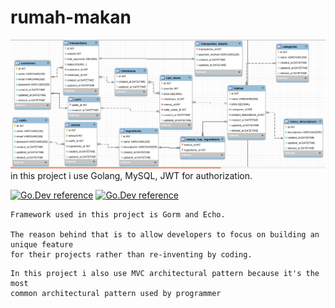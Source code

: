 # rumah-makan
![ERD](./erd-rumah-makan.png)
in this project i use Golang, MySQL, JWT for authorization.

[![Go.Dev reference](https://img.shields.io/badge/gorm-reference-blue?logo=go&logoColor=blue)](https://pkg.go.dev/gorm.io/gorm?tab=doc)
[![Go.Dev reference](https://img.shields.io/badge/echo-reference-blue?logo=go&logoColor=blue)](https://github.com/labstack/echo)
```
Framework used in this project is Gorm and Echo. 

The reason behind that is to allow developers to focus on building an unique feature
for their projects rather than re-inventing by coding.
```
```
In this project i also use MVC architectural pattern because it's the most 
common architectural pattern used by programmer
```
